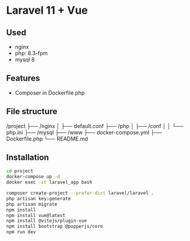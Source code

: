 # Laravel 11 + Vue

## Used
- nginx
- php: 8.3-fpm
- mysql 8

## Features
- Composer in Dockerfile.php

## File structure
/project
  ├── /nginx
  │    ├── default.conf
  ├── /php
  │    ├── /conf
  │    │    └── php.ini
  ├── /mysql
  ├── /www
  ├── docker-compose.yml
  ├── Dockerfile.php
  └── README.md



## Installation

```sh
cd project
docker-compose up -d
docker exec -it laravel_app bash
```
```sh
composer create-project --prefer-dist laravel/laravel .
php artisan key:generate
php artisan migrate
npm install
npm install vue@latest
npm install @vitejs/plugin-vue
npm install bootstrap @popperjs/core
npm run dev
```
